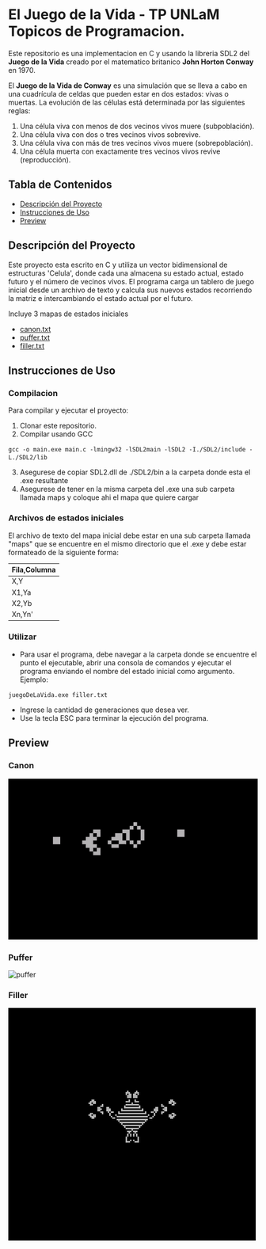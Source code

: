 # El Juego de la Vida - TP UNLaM Topicos de Programacion.

Este repositorio es una implementacion en C y usando la libreria SDL2 del **Juego de la Vida** creado por el matematico britanico **John Horton Conway** en 1970.

El **Juego de la Vida de Conway** es una simulación que se lleva a cabo en una cuadrícula de celdas que pueden estar en dos estados: vivas o muertas. La evolución de las células está determinada por las siguientes reglas:

1. Una célula viva con menos de dos vecinos vivos muere (subpoblación).
2. Una célula viva con dos o tres vecinos vivos sobrevive.
3. Una célula viva con más de tres vecinos vivos muere (sobrepoblación).
4. Una célula muerta con exactamente tres vecinos vivos revive (reproducción).

## Tabla de Contenidos

- [Descripción del Proyecto](#descripción-del-proyecto)
- [Instrucciones de Uso](#instrucciones-de-uso)
- [Preview](#preview)



## Descripción del Proyecto

Este proyecto esta escrito en C y utiliza un vector bidimensional de estructuras 'Celula', donde cada una almacena su estado actual, estado futuro y el número de vecinos vivos. El programa carga un tablero de juego inicial desde un archivo de texto y calcula sus nuevos estados recorriendo la matriz e intercambiando el estado actual por el futuro.

Incluye 3 mapas de estados iniciales

- [canon.txt](#canon)
- [puffer.txt](#puffer)
- [filler.txt](#filler)



## Instrucciones de Uso

### Compilacion
Para compilar y ejecutar el proyecto:

1. Clonar este repositorio.
2. Compilar usando GCC

```
gcc -o main.exe main.c -lmingw32 -lSDL2main -lSDL2 -I./SDL2/include -L./SDL2/lib
```
3. Asegurese de copiar SDL2.dll de ./SDL2/bin a la carpeta donde esta el .exe resultante
4. Asegurese de tener en la misma carpeta del .exe una sub carpeta llamada maps y coloque ahi el mapa que quiere cargar

### Archivos de estados iniciales
El archivo de texto del mapa inicial debe estar en una sub carpeta llamada "maps" que se encuentre en el mismo directorio que el .exe y debe estar formateado de la siguiente forma:

| Fila,Columna |
| -------------|
|X,Y|
|X1,Ya|
|X2,Yb|
|Xn,Yn'|


### Utilizar
- Para usar el programa, debe navegar a la carpeta donde se encuentre el punto el ejecutable, abrir una consola de comandos y ejecutar el programa enviando el nombre del estado inicial como argumento. 
Ejemplo:
```
juegoDeLaVida.exe filler.txt
```

- Ingrese la cantidad de generaciones que desea ver.
- Use la tecla ESC para terminar la ejecución del programa.

## Preview


### Canon
![canon](https://github.com/TomasCornara/Juego-de-La-Vida-Conway/blob/main/maps/canon.gif "canon.txt")

### Puffer
![puffer](https://github.com/TomasCornara/Juego-de-La-Vida-Conway/blob/main/maps/puffer.gif "puffer.txt")

### Filler
![filler](https://github.com/TomasCornara/Juego-de-La-Vida-Conway/blob/main/maps/filler.gif "filler.txt")
